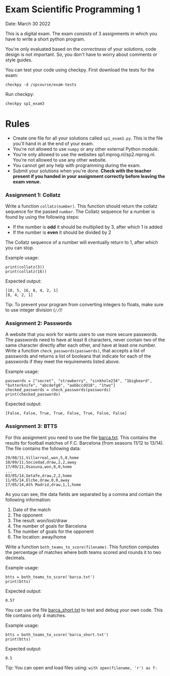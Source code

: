# Exam Scientific Programming 1

Date: March 30 2022

This is a digital exam. The exam consists of 3 assignments in which you have to write a short python program.

You're only evaluated based on the _correctness_ of your solutions, code design is not important. So, you don't have to worry about comments or style guides.

You can test your code using checkpy. First download the tests for the exam:

    checkpy -d /spcourse/exam-tests

Run checkpy:

    checkpy sp1_exam3

# Rules

- Create one file for all your solutions called `sp1_exam3.py`. This is the file you'll hand in at the end of your exam.
- You're not allowed to use `numpy` or any other external Python module.
- You're only allowed to use the websites sp1.mprog.nl/sp2.mprog.nl. You're not allowed to use any other website.
- You cannot get any help with programming during the exam.
- Submit your solutions when you're done. **Check with the teacher present if you handed in your assignment correctly before leaving the exam venue.**

### Assignment 1: Collatz

Write a function `collatz(number)`. This function should return the collatz sequence for the passed `number`. The Collatz sequence for a number is found by using the following steps:

- If the number is **odd** it should be multiplied by 3, after which 1 is added
- If the number is **even** it should be divided by 2

The Collatz sequence of a number will eventually return to 1, after which you can stop.

Example usage:

    print(collatz(3))
    print(collatz(16))

Expected output:

    [10, 5, 16, 8, 4, 2, 1]
    [8, 4, 2, 1]

Tip: To prevent your program from converting integers to floats, make sure to use integer division (`//`)!

### Assignment 2: Passwords

A website that you work for wants users to use more secure passwords. The passwords need to have at least 8 characters, never contain two of the same character directly after each other, and have at least one number. Write a function `check_passwords(passwords)`, that accepts a list of passwords and returns a list of booleans that indicate for each of the passwords if they meet the requirements listed above.

Example usage:

    passwords = ["secret", "strawberry", "sinkhole234", "1bigbeard", "butterknife", "abcdefg8", "aabbccdd18", "1two"]
    checked_passwords = check_passwords(passwords)
    print(checked_passwords)

Expected output:

    [False, False, True, True, False, True, False, False]


### Assignment 3: BTTS

For this assignment you need to use the file [barca.txt](barca.txt). This contains the results for football matches of F.C. Barcelona (from seasons 11/12 to 13/14). The file contains the following data:

    29/08/11,Villarreal,won,5,0,home
    10/09/11,Sociedad,draw,2,2,away
    17/09/11,Osasuna,won,8,0,home
    ...
    03/05/14,Getafe,draw,2,2,home
    11/05/14,Elche,draw,0,0,away
    17/05/14,Ath Madrid,draw,1,1,home

As you can see, the data fields are separated by a comma and contain the following information:
1. Date of the match
2. The opponent
3. The result: won/lost/draw
4. The number of goals for Barcelona
5. The number of goals for the opponent
6. The location: away/home

Write a function `both_teams_to_score(filename)`. This function computes the percentage of matches where both teams scored and rounds it to two decimals.

Example usage:

    btts = both_teams_to_score('barca.txt')
    print(btts)

Expected output:

    0.57

You can use the file [barca_short.txt](barca_short.txt) to test and debug your own code. This file contains only 4 matches.

Example usage:

    btts = both_teams_to_score('barca_short.txt')
    print(btts)

Expected output:

    0.5

Tip: You can open and load files using: `with open(filename, 'r') as f:`
